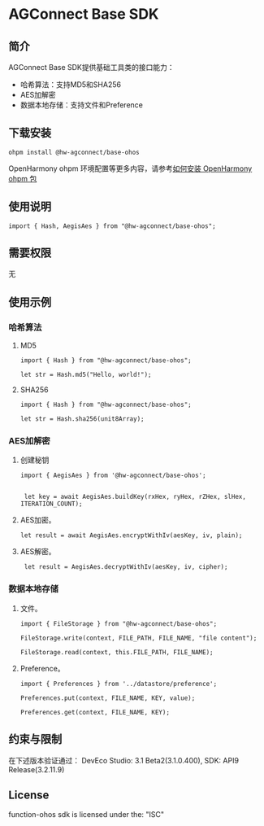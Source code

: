 # AGConnect Base SDK

##  简介

AGConnect Base SDK提供基础工具类的接口能力：

* 哈希算法：支持MD5和SHA256
* AES加解密
* 数据本地存储：支持文件和Preference

## 下载安装

```
ohpm install @hw-agconnect/base-ohos
```

OpenHarmony ohpm 环境配置等更多内容，请参考[如何安装 OpenHarmony ohpm 包](https://gitee.com/openharmony-tpc/docs/blob/master/OpenHarmony_har_usage.md)

##  使用说明

```
import { Hash, AegisAes } from "@hw-agconnect/base-ohos";
```

##  需要权限

无

## 使用示例

### 哈希算法

1. MD5

   ```
   import { Hash } from "@hw-agconnect/base-ohos";
   
   let str = Hash.md5("Hello, world!");
   ```

2. SHA256

   ```
   import { Hash } from "@hw-agconnect/base-ohos";
   
   let str = Hash.sha256(unit8Array);
   
   ```
   
### AES加解密
1. 创建秘钥

   ```
   import { AegisAes } from '@hw-agconnect/base-ohos';
   
   
    let key = await AegisAes.buildKey(rxHex, ryHex, rZHex, slHex, ITERATION_COUNT);
   ```

2. AES加密。

   ```
   let result = await AegisAes.encryptWithIv(aesKey, iv, plain);
   ```

3. AES解密。

   ```
    let result = AegisAes.decryptWithIv(aesKey, iv, cipher);
   ```

### 数据本地存储
1. 文件。

   ```
   import { FileStorage } from "@hw-agconnect/base-ohos";
   
   FileStorage.write(context, FILE_PATH, FILE_NAME, "file content");
   
   FileStorage.read(context, this.FILE_PATH, FILE_NAME);
   ```

2. Preference。

   ```
   import { Preferences } from '../datastore/preference';
   
   Preferences.put(context, FILE_NAME, KEY, value);
   
   Preferences.get(context, FILE_NAME, KEY);
   ```

##  约束与限制

在下述版本验证通过： DevEco Studio: 3.1 Beta2(3.1.0.400), SDK: API9 Release(3.2.11.9)

## License

function-ohos sdk is licensed under the: "ISC" 